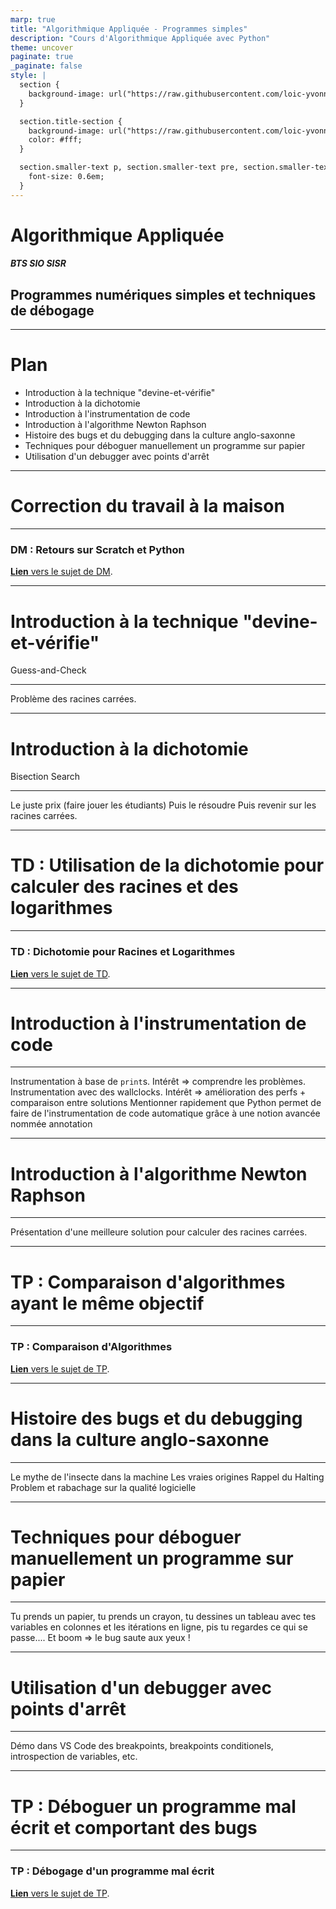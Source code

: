 ```yaml
---
marp: true
title: "Algorithmique Appliquée - Programmes simples"
description: "Cours d'Algorithmique Appliquée avec Python"
theme: uncover
paginate: true
_paginate: false
style: |
  section {
    background-image: url("https://raw.githubusercontent.com/loic-yvonnet/algo-appliquee/master/assets/bg_normal.jpg");
  }

  section.title-section {
    background-image: url("https://raw.githubusercontent.com/loic-yvonnet/algo-appliquee/master/assets/bg_title.jpg");
    color: #fff;
  }

  section.smaller-text p, section.smaller-text pre, section.smaller-text ul, section.smaller-text table {
    font-size: 0.6em;
  }
---
```


<!-- _class: title-section -->

# <!--fit--> Algorithmique Appliquée

##### BTS SIO SISR

## Programmes numériques simples et techniques de débogage


<!-- On commence les choses sérieuses ! -->

---

# Plan

- Introduction à la technique "devine-et-vérifie"
- Introduction à la dichotomie
- Introduction à l'instrumentation de code
- Introduction à l'algorithme Newton Raphson
- Histoire des bugs et du debugging dans la culture anglo-saxonne
- Techniques pour déboguer manuellement un programme sur papier
- Utilisation d'un debugger avec points d'arrêt

---

<!-- _class: title-section -->

# Correction du travail à la maison

---

### DM : Retours sur Scratch et Python

[**Lien** vers le sujet de DM](../02-bases-python/dm-01.html).

---

<!-- _class: title-section -->

# <!--fit--> Introduction à la technique "devine-et-vérifie"

Guess-and-Check

---

Problème des racines carrées.

---

<!-- _class: title-section -->

# <!--fit--> Introduction à la dichotomie

Bisection Search

---

Le juste prix (faire jouer les étudiants)
Puis le résoudre
Puis revenir sur les racines carrées.

---

<!-- _class: title-section -->

# TD : Utilisation de la dichotomie pour calculer des racines et des logarithmes

---

### TD : Dichotomie pour Racines et Logarithmes

[**Lien** vers le sujet de TD](./td-01-dichotomie.html).

---

<!-- _class: title-section -->

# <!--fit--> Introduction à l'instrumentation de code

---

Instrumentation à base de `print`s.
Intérêt => comprendre les problèmes.
Instrumentation avec des wallclocks.
Intérêt => amélioration des perfs + comparaison entre solutions
Mentionner rapidement que Python permet de faire de l'instrumentation de code automatique grâce à une notion avancée nommée annotation

---

<!-- _class: title-section -->

# <!--fit--> Introduction à l'algorithme Newton Raphson

---

Présentation d'une meilleure solution pour calculer des racines carrées.

---

<!-- _class: title-section -->

# TP : Comparaison d'algorithmes ayant le même objectif

---

### TP : Comparaison d'Algorithmes

[**Lien** vers le sujet de TP](./tp-05-comparaison-algo.html).

---

<!-- _class: title-section -->

# <!--fit--> Histoire des bugs et du debugging dans la culture anglo-saxonne

---

Le mythe de l'insecte dans la machine
Les vraies origines
Rappel du Halting Problem et rabachage sur la qualité logicielle

---

<!-- _class: title-section -->

# <!--fit--> Techniques pour déboguer manuellement un programme sur papier

---

Tu prends un papier, tu prends un crayon, tu dessines un tableau avec tes variables en colonnes et les itérations en ligne, pis tu regardes ce qui se passe.... Et boom => le bug saute aux yeux !

---

<!-- _class: title-section -->

# <!--fit--> Utilisation d'un debugger avec points d'arrêt

---

Démo dans VS Code des breakpoints, breakpoints conditionels, introspection de variables, etc.

---

<!-- _class: title-section -->

# TP : Déboguer un programme mal écrit et comportant des bugs

---

### TP : Débogage d'un programme mal écrit

[**Lien** vers le sujet de TP](./tp-06-debogage.html).

